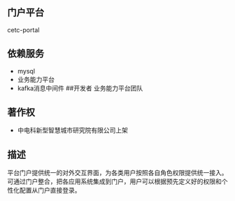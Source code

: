 ## 门户平台
cetc-portal
## 依赖服务
* mysql
* 业务能力平台 
* kafka消息中间件
##开发者
业务能力平台团队
## 著作权
* 中电科新型智慧城市研究院有限公司上架
## 描述
平台门户提供统一的对外交互界面，为各类用户按照各自角色权限提供统一接入。可通过门户整合，把各应用系统集成到门户，用户可以根据预先定义好的权限和个性化配置从门户直接登录。